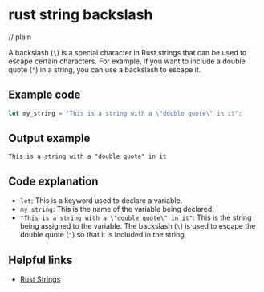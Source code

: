 # rust string backslash
// plain

A backslash (`\`) is a special character in Rust strings that can be used to escape certain characters. For example, if you want to include a double quote (`"`) in a string, you can use a backslash to escape it.

## Example code

```rust
let my_string = "This is a string with a \"double quote\" in it";
```

## Output example

```
This is a string with a "double quote" in it
```

## Code explanation

- `let`: This is a keyword used to declare a variable.
- `my_string`: This is the name of the variable being declared.
- `"This is a string with a \"double quote\" in it"`: This is the string being assigned to the variable. The backslash (`\`) is used to escape the double quote (`"`) so that it is included in the string.

## Helpful links
- [Rust Strings](https://doc.rust-lang.org/book/ch08-02-strings.html)